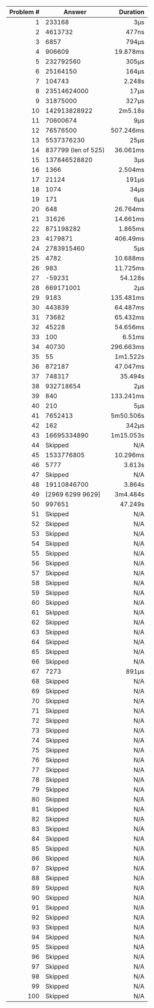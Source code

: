 |Problem #|Answer|Duration|
|-:|-|-:|
|1|233168|3µs|
|2|4613732|477ns|
|3|6857|794µs|
|4|906609|19.878ms|
|5|232792560|305µs|
|6|25164150|164µs|
|7|104743|2.248s|
|8|23514624000|17µs|
|9|31875000|327µs|
|10|142913828922|2m5.18s|
|11|70600674|9µs|
|12|76576500|507.246ms|
|13|5537376230|25µs|
|14|837799 (len of 525)|36.061ms|
|15|137846528820|3µs|
|16|1366|2.504ms|
|17|21124|191µs|
|18|1074|34µs|
|19|171|6µs|
|20|648|26.764ms|
|21|31626|14.661ms|
|22|871198282|1.865ms|
|23|4179871|406.49ms|
|24|2783915460|5µs|
|25|4782|10.688ms|
|26|983|11.725ms|
|27|-59231|54.128s|
|28|669171001|2µs|
|29|9183|135.481ms|
|30|443839|64.487ms|
|31|73682|65.432ms|
|32|45228|54.656ms|
|33|100|6.51ms|
|34|40730|296.663ms|
|35|55|1m1.522s|
|36|872187|47.047ms|
|37|748317|35.494s|
|38|932718654|2µs|
|39|840|133.241ms|
|40|210|5µs|
|41|7652413|5m50.506s|
|42|162|342µs|
|43|16695334890|1m15.053s|
|44|Skipped|N/A|
|45|1533776805|10.296ms|
|46|5777|3.613s|
|47|Skipped|N/A|
|48|19110846700|3.864s|
|49|[2969 6299 9629]|3m4.484s|
|50|997651|47.249s|
|51|Skipped|N/A|
|52|Skipped|N/A|
|53|Skipped|N/A|
|54|Skipped|N/A|
|55|Skipped|N/A|
|56|Skipped|N/A|
|57|Skipped|N/A|
|58|Skipped|N/A|
|59|Skipped|N/A|
|60|Skipped|N/A|
|61|Skipped|N/A|
|62|Skipped|N/A|
|63|Skipped|N/A|
|64|Skipped|N/A|
|65|Skipped|N/A|
|66|Skipped|N/A|
|67|7273|891µs|
|68|Skipped|N/A|
|69|Skipped|N/A|
|70|Skipped|N/A|
|71|Skipped|N/A|
|72|Skipped|N/A|
|73|Skipped|N/A|
|74|Skipped|N/A|
|75|Skipped|N/A|
|76|Skipped|N/A|
|77|Skipped|N/A|
|78|Skipped|N/A|
|79|Skipped|N/A|
|80|Skipped|N/A|
|81|Skipped|N/A|
|82|Skipped|N/A|
|83|Skipped|N/A|
|84|Skipped|N/A|
|85|Skipped|N/A|
|86|Skipped|N/A|
|87|Skipped|N/A|
|88|Skipped|N/A|
|89|Skipped|N/A|
|90|Skipped|N/A|
|91|Skipped|N/A|
|92|Skipped|N/A|
|93|Skipped|N/A|
|94|Skipped|N/A|
|95|Skipped|N/A|
|96|Skipped|N/A|
|97|Skipped|N/A|
|98|Skipped|N/A|
|99|Skipped|N/A|
|100|Skipped|N/A|

